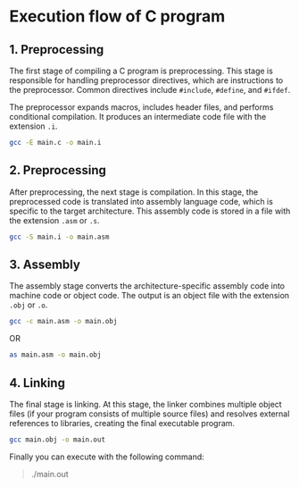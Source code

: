 # Execution flow of C program

## 1. Preprocessing

The first stage of compiling a C program is preprocessing. This stage is responsible for handling preprocessor directives, which are instructions to the preprocessor. Common directives include `#include`, `#define`, and `#ifdef`.

The preprocessor expands macros, includes header files, and performs conditional compilation. It produces an intermediate code file with the extension `.i`.

```bash
gcc -E main.c -o main.i
```


## 2. Preprocessing


After preprocessing, the next stage is compilation. In this stage, the preprocessed code is translated into assembly language code, which is specific to the target architecture. This assembly code is stored in a file with the extension `.asm` or `.s`.

``` bash
gcc -S main.i -o main.asm
```

## 3. Assembly


The assembly stage converts the architecture-specific assembly code into machine code or object code. The output is an object file with the extension `.obj` or `.o`.

``` bash
gcc -c main.asm -o main.obj
```
OR

``` bash
as main.asm -o main.obj
```

## 4. Linking


The final stage is linking. At this stage, the linker combines multiple object files (if your program consists of multiple source files) and resolves external references to libraries, creating the final executable program.

``` bash
gcc main.obj -o main.out
```

Finally you can execute with the following command:

> ./main.out



